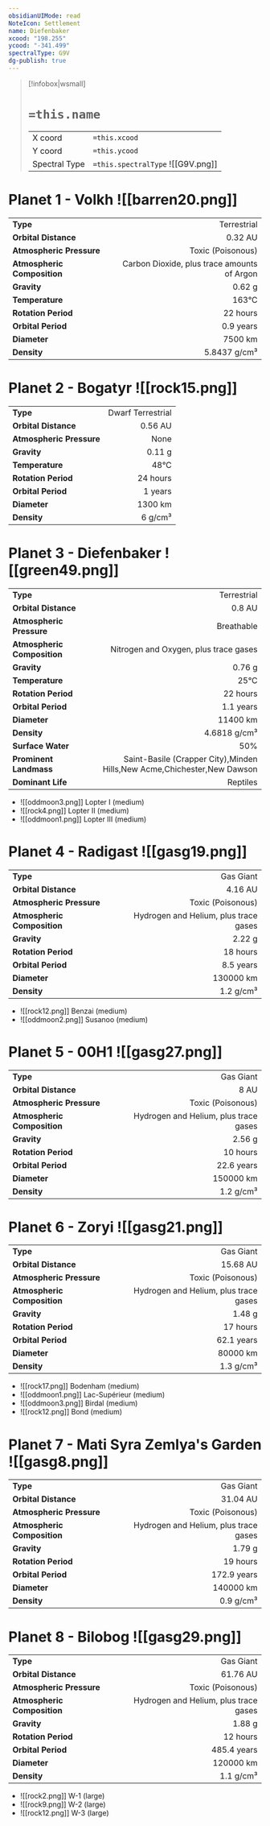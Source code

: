 ```yaml
---
obsidianUIMode: read
NoteIcon: Settlement
name: Diefenbaker
xcood: "198.255"
ycood: "-341.499"
spectralType: G9V
dg-publish: true
---
```

> [!infobox|wsmall]
> # `=this.name`
> | | |
> | - | - |
> | X coord | `=this.xcood` |
> | Y coord| `=this.ycood` |
> | Spectral Type | `=this.spectralType` ![[G9V.png]] |

# Planet 1 - Volkh ![[barren20.png]]
|                             |                           |
| --------------------------- | -------------------------:|
| **Type**                    |             Terrestrial |
| **Orbital Distance**        |   0.32 AU |
| **Atmospheric Pressure**    |       Toxic (Poisonous) |
| **Atmospheric Composition** |      Carbon Dioxide, plus trace amounts of Argon |
| **Gravity**                 |        0.62 g |
| **Temperature**             |    163°C |
| **Rotation Period**         |  22 hours |
| **Orbital Period** | 0.9 years |
| **Diameter**                |      7500 km | 
| **Density**                 |    5.8437 g/cm³ |





# Planet 2 - Bogatyr ![[rock15.png]]
|                             |                           |
| --------------------------- | -------------------------:|
| **Type**                    |             Dwarf Terrestrial |
| **Orbital Distance**        |   0.56 AU |
| **Atmospheric Pressure**    |       None |
| **Gravity**                 |        0.11 g |
| **Temperature**             |    48°C |
| **Rotation Period**         |  24 hours |
| **Orbital Period** | 1 years |
| **Diameter**                |      1300 km | 
| **Density**                 |    6 g/cm³ |





# Planet 3 - Diefenbaker ![[green49.png]]
|                             |                           |
| --------------------------- | -------------------------:|
| **Type**                    |             Terrestrial |
| **Orbital Distance**        |   0.8 AU |
| **Atmospheric Pressure**    |       Breathable |
| **Atmospheric Composition** |      Nitrogen and Oxygen, plus trace gases |
| **Gravity**                 |        0.76 g |
| **Temperature**             |    25°C |
| **Rotation Period**         |  22 hours |
| **Orbital Period** | 1.1 years |
| **Diameter**                |      11400 km | 
| **Density**                 |    4.6818 g/cm³ |
| **Surface Water**           |           50% | 
| **Prominent Landmass**      |         Saint-Basile (Crapper City),Minden Hills,New Acme,Chichester,New Dawson | 
| **Dominant Life**           |         Reptiles |



- ![[oddmoon3.png]] Lopter I (medium)
- ![[rock4.png]] Lopter II (medium)
- ![[oddmoon1.png]] Lopter III (medium)


# Planet 4 - Radigast ![[gasg19.png]]
|                             |                           |
| --------------------------- | -------------------------:|
| **Type**                    |             Gas Giant |
| **Orbital Distance**        |   4.16 AU |
| **Atmospheric Pressure**    |       Toxic (Poisonous) |
| **Atmospheric Composition** |      Hydrogen and Helium, plus trace gases |
| **Gravity**                 |        2.22 g |
| **Rotation Period**         |  18 hours |
| **Orbital Period** | 8.5 years |
| **Diameter**                |      130000 km | 
| **Density**                 |    1.2 g/cm³ |



- ![[rock12.png]] Benzai (medium)
- ![[oddmoon2.png]] Susanoo (medium)


# Planet 5 - 00H1 ![[gasg27.png]]
|                             |                           |
| --------------------------- | -------------------------:|
| **Type**                    |             Gas Giant |
| **Orbital Distance**        |   8 AU |
| **Atmospheric Pressure**    |       Toxic (Poisonous) |
| **Atmospheric Composition** |      Hydrogen and Helium, plus trace gases |
| **Gravity**                 |        2.56 g |
| **Rotation Period**         |  10 hours |
| **Orbital Period** | 22.6 years |
| **Diameter**                |      150000 km | 
| **Density**                 |    1.2 g/cm³ |





# Planet 6 - Zoryi ![[gasg21.png]]
|                             |                           |
| --------------------------- | -------------------------:|
| **Type**                    |             Gas Giant |
| **Orbital Distance**        |   15.68 AU |
| **Atmospheric Pressure**    |       Toxic (Poisonous) |
| **Atmospheric Composition** |      Hydrogen and Helium, plus trace gases |
| **Gravity**                 |        1.48 g |
| **Rotation Period**         |  17 hours |
| **Orbital Period** | 62.1 years |
| **Diameter**                |      80000 km | 
| **Density**                 |    1.3 g/cm³ |



- ![[rock17.png]] Bodenham (medium)
- ![[oddmoon1.png]] Lac-Supérieur (medium)
- ![[oddmoon3.png]] Birdal (medium)
- ![[rock12.png]] Bond (medium)


# Planet 7 - Mati Syra Zemlya's Garden ![[gasg8.png]]
|                             |                           |
| --------------------------- | -------------------------:|
| **Type**                    |             Gas Giant |
| **Orbital Distance**        |   31.04 AU |
| **Atmospheric Pressure**    |       Toxic (Poisonous) |
| **Atmospheric Composition** |      Hydrogen and Helium, plus trace gases |
| **Gravity**                 |        1.79 g |
| **Rotation Period**         |  19 hours |
| **Orbital Period** | 172.9 years |
| **Diameter**                |      140000 km | 
| **Density**                 |    0.9 g/cm³ |





# Planet 8 - Bilobog ![[gasg29.png]]
|                             |                           |
| --------------------------- | -------------------------:|
| **Type**                    |             Gas Giant |
| **Orbital Distance**        |   61.76 AU |
| **Atmospheric Pressure**    |       Toxic (Poisonous) |
| **Atmospheric Composition** |      Hydrogen and Helium, plus trace gases |
| **Gravity**                 |        1.88 g |
| **Rotation Period**         |  12 hours |
| **Orbital Period** | 485.4 years |
| **Diameter**                |      120000 km | 
| **Density**                 |    1.1 g/cm³ |



- ![[rock2.png]] W-1 (large)
- ![[rock9.png]] W-2 (large)
- ![[rock12.png]] W-3 (large)


